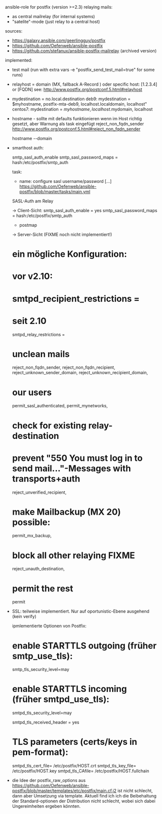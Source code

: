 ansible-role for postfix (version >=2.3) relaying mails:
- as central mailrelay (for internal systems)
- "satelite"-mode (just relay to a central host)

sources:
- https://galaxy.ansible.com/geerlingguy/postfix
- https://github.com/Oefenweb/ansible-postfix
- https://github.com/stefanux/ansible-postfix-mailrelay (archived version)


implemented:

- test mail (run with extra vars -e "postfix_send_test_mail=true" for some runs)

- relayhost = 
	domain (MX, fallback A-Record )
	oder specific host: [1.2.3.4] or [FQDN]
	see: http://www.postfix.org/postconf.5.html#relayhost

- mydestination = no.local.destination
	deb9: mydestination = $myhostname, postfix-mta-deb9, localhost.localdomain, localhost"
	centos7: mydestination = $myhostname, localhost.$mydomain, localhost

- hostname - sollte mit defaults funktionieren wenn im Host richtig gesetzt, aber Warnung als task eingefügt 
	 reject_non_fqdn_sender http://www.postfix.org/postconf.5.html#reject_non_fqdn_sender

	hostname --domain

- smarthost auth:

	smtp_sasl_auth_enable
	smtp_sasl_password_maps = hash:/etc/postfix/smtp_auth

	task:
	- name: configure sasl username/password
	[...]
	https://github.com/Oefenweb/ansible-postfix/blob/master/tasks/main.yml

	SASL-Auth am Relay 

  -> Client-Sicht:
	smtp_sasl_auth_enable = yes
	smtp_sasl_password_maps = hash:/etc/postfix/smtp_auth
	+ postmap

  -> Server-Sicht (FIXME noch nicht implementiert!)

  # ein mögliche Konfiguration:

  # vor v2.10:
  # smtpd_recipient_restrictions =
  # seit 2.10
  smtpd_relay_restrictions =

	# unclean mails
	reject_non_fqdn_sender,
	reject_non_fqdn_recipient,
	reject_unknown_sender_domain,
	reject_unknown_recipient_domain,

	# our users
	permit_sasl_authenticated,
	permit_mynetworks,

	# check for existing relay-destination
	# prevent "550 You must log in to send mail..."-Messages with transports+auth
	reject_unverified_recipient,

	# make Mailbackup (MX 20) possible:
	permit_mx_backup,

	# block all other relaying FIXME
	reject_unauth_destination,

	# permit the rest
	permit


- SSL: teilweise implementiert. Nur auf oportunistic-Ebene ausgehend (kein verify)

	ipmlementierte Optionen von Postfix:

	# enable STARTTLS outgoing (früher smtp_use_tls):
	smtp_tls_security_level=may
	# enable STARTTLS incoming (früher smtpd_use_tls):
	smtpd_tls_security_level=may

	smtpd_tls_received_header = yes

	# TLS parameters (certs/keys in pem-format):
	smtpd_tls_cert_file= /etc/postfix/HOST.crt
	smtpd_tls_key_file= /etc/postfix/HOST.key
	smtpd_tls_CAfile= /etc/postfix/HOST.fullchain

- die Idee der postfix_raw_options aus https://github.com/Oefenweb/ansible-postfix/blob/master/templates/etc/postfix/main.cf.j2 ist nicht schlecht, dann aber Umsetzung via template.
  Aktuell find ich ich die Beibehaltung der Standard-optionen der Distribution nicht schlecht, wobei sich dabei Ungereimheiten ergeben könnten.
